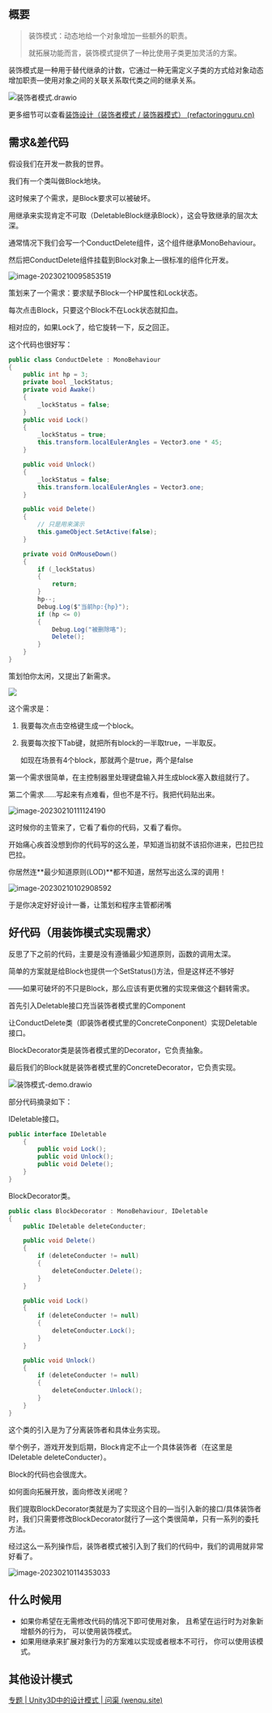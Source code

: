 ## 概要

> 装饰模式：动态地给一个对象增加一些额外的职责。
>
> 就拓展功能而言，装饰模式提供了一种比使用子类更加灵活的方案。

装饰模式是一种用于替代继承的计数，它通过一种无需定义子类的方式给对象动态增加职责—使用对象之间的关联关系取代类之间的继承关系。


![装饰者模式.drawio](https://wenqu-1315878694.cos.ap-shanghai.myqcloud.com/www/uploads/2023/02/10/%E8%A3%85%E9%A5%B0%E8%80%85%E6%A8%A1%E5%BC%8F.drawio.png)



更多细节可以查看[装饰设计（装饰者模式 / 装饰器模式） (refactoringguru.cn)](https://refactoringguru.cn/design-patterns/decorator)

## 需求&差代码

假设我们在开发一款我的世界。

我们有一个类叫做Block地块。

这时候来了个需求，是Block要求可以被破坏。

用继承来实现肯定不可取（DeletableBlock继承Block），这会导致继承的层次太深。

通常情况下我们会写一个ConductDelete组件，这个组件继承MonoBehaviour。

然后把ConductDelete组件挂载到Block对象上—很标准的组件化开发。

![image-20230210095853519](https://wenqu-1315878694.cos.ap-shanghai.myqcloud.com/www/uploads/2023/02/10/image-20230210095853519.png)

策划来了一个需求：要求赋予Block一个HP属性和Lock状态。

每次点击Block，只要这个Block不在Lock状态就扣血。

相对应的，如果Lock了，给它旋转一下，反之回正。

这个代码也很好写：

```c#
public class ConductDelete : MonoBehaviour
{
    public int hp = 3;
    private bool _lockStatus;
    private void Awake()
    {
        _lockStatus = false;
    }
    public void Lock()
    {
        _lockStatus = true;
        this.transform.localEulerAngles = Vector3.one * 45;
    }

    public void Unlock()
    {
        _lockStatus = false;
        this.transform.localEulerAngles = Vector3.one;
    }

    public void Delete()
    {
        // 只是用来演示
        this.gameObject.SetActive(false);
    }

    private void OnMouseDown()
    {
        if (_lockStatus)
        {
            return;
        }
        hp--;
        Debug.Log($"当前hp:{hp}");
        if (hp <= 0)
        {
            Debug.Log("被删除咯");
            Delete();
        }
    }
}
```

策划怕你太闲，又提出了新需求。

![](https://wenqu-1315878694.cos.ap-shanghai.myqcloud.com/www/uploads/2023/02/10/98a347d22938473491a531b3442c28e0.jpeg)

这个需求是：

1. 我要每次点击空格键生成一个block。

2. 我要每次按下Tab键，就把所有block的一半取true，一半取反。

   如现在场景有4个block，那就两个是true，两个是false

第一个需求很简单，在主控制器里处理键盘输入并生成block塞入数组就行了。

第二个需求……写起来有点难看，但也不是不行。我把代码贴出来。

![image-20230210111124190](https://wenqu-1315878694.cos.ap-shanghai.myqcloud.com/www/uploads/2023/02/10/image-20230210111124190.png)

这时候你的主管来了，它看了看你的代码，又看了看你。

开始痛心疾首没想到你的代码写的这么差，早知道当初就不该招你进来，巴拉巴拉巴拉。

你居然连**最少知道原则(LOD)**都不知道，居然写出这么深的调用！

![image-20230210102908592](https://wenqu-1315878694.cos.ap-shanghai.myqcloud.com/www/uploads/2023/02/10/image-20230210102908592.png)

于是你决定好好设计一番，让策划和程序主管都闭嘴



## 好代码（用装饰模式实现需求）

反思了下之前的代码，主要是没有遵循最少知道原则，函数的调用太深。

简单的方案就是给Block也提供一个SetStatus()方法，但是这样还不够好

——如果可破坏的不只是Block，那么应该有更优雅的实现来做这个翻转需求。



首先引入Deletable接口充当装饰者模式里的Component

让ConductDelete类（即装饰者模式里的ConcreteConponent）实现Deletable接口。

BlockDecorator类是装饰者模式里的Decorator，它负责抽象。

最后我们的Block就是装饰者模式里的ConcreteDecorator，它负责实现。

![装饰模式-demo.drawio](https://wenqu-1315878694.cos.ap-shanghai.myqcloud.com/www/uploads/2023/02/10/%E8%A3%85%E9%A5%B0%E6%A8%A1%E5%BC%8F-demo.drawio.png)

部分代码摘录如下：

IDeletable接口。

```c#
public interface IDeletable
    {
        public void Lock();
        public void Unlock();
        public void Delete();
    }
}
```



BlockDecorator类。

```c#
public class BlockDecorator : MonoBehaviour, IDeletable
{
    public IDeletable deleteConducter;

    public void Delete()
    {
        if (deleteConducter != null)
        {
            deleteConducter.Delete();
        }
    }

    public void Lock()
    {
        if (deleteConducter != null)
        {
            deleteConducter.Lock();
        }
    }

    public void Unlock()
    {
        if (deleteConducter != null)
        {
            deleteConducter.Unlock();
        }
    }
}
```

这个类的引入是为了分离装饰者和具体业务实现。

举个例子，游戏开发到后期，Block肯定不止一个具体装饰者（在这里是IDeletable deleteConducter）。

Block的代码也会很庞大。

如何面向拓展开放，面向修改关闭呢？

我们提取BlockDecorator类就是为了实现这个目的—当引入新的接口/具体装饰者时，我们只需要修改BlockDecorator就行了—这个类很简单，只有一系列的委托方法。

经过这么一系列操作后，装饰者模式被引入到了我们的代码中，我们的调用就非常好看了。

![image-20230210114353033](https://wenqu-1315878694.cos.ap-shanghai.myqcloud.com/www/uploads/2023/02/10/image-20230210114353033.png)


## 什么时候用

-  如果你希望在无需修改代码的情况下即可使用对象， 且希望在运行时为对象新增额外的行为， 可以使用装饰模式。
- 如果用继承来扩展对象行为的方案难以实现或者根本不可行， 你可以使用该模式。


## 其他设计模式

[专题 | Unity3D中的设计模式 | 问渠 (wenqu.site)](https://wenqu.site/Unity-Design-Pattern.html)